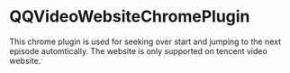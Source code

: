 # QQVideoWebsiteChromePlugin

This chrome plugin is used for seeking over start and jumping to the next episode automtically.
The website is only supported on tencent video website.